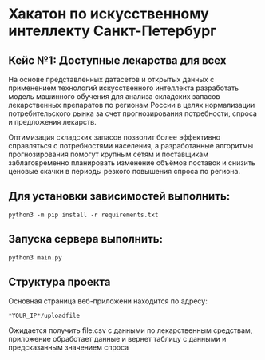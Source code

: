 # Хакатон по искусственному интеллекту Санкт-Петербург

## Кейс №1: Доступные лекарства для всех

На основе представленных датасетов и открытых данных с применением технологий искусственного интеллекта разработать модель машинного обучения для анализа складских запасов лекарственных препаратов по регионам России в целях нормализации потребительского рынка за счет прогнозирования потребности, спроса и предложения лекарств.

Оптимизация складских запасов позволит более эффективно справляться с потребностями населения, а разработанные алгоритмы прогнозирования помогут крупным сетям и поставщикам заблаговременно планировать изменение объёмов поставок и снизить ценовые скачки в периоды резкого повышения спроса по региона.

## Для установки зависимостей выполнить:

    python3 -m pip install -r requirements.txt

## Запуска сервера выполнить:

    python3 main.py

## Структура проекта

Основная страница веб-приложени находится по адресу:
    
    *YOUR_IP*/uploadfile

Ожидается получить file.csv  c данными по лекарственным средствам, приложение обработает данные и вернет таблицу с данными и предсказанным значением спроса